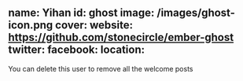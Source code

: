 
name: Yihan
id: ghost
image: /images/ghost-icon.png
cover:
website: https://github.com/stonecircle/ember-ghost
twitter:
facebook:
location:
---
You can delete this user to remove all the welcome posts
